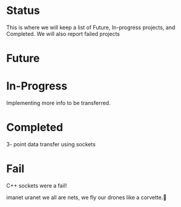 # Status

This is where we will keep a  list of Future, In-progress projects, and Completed. We will also report failed projects


# Future


# In-Progress
Implementing more info to be transferred.

# Completed
3- point data transfer using sockets


# Fail
C++ sockets were a fail!


























imanet uranet we all are nets, we fly our drones like a corvette.:car:

